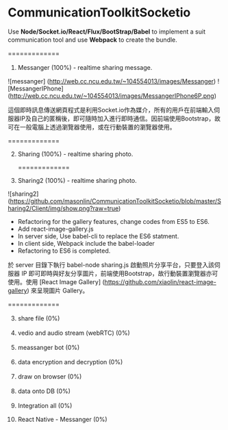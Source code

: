 # CommunicationToolkitSocketio
Use **Node/Socket.io/React/Flux/BootStrap/Babel** to implement a suit communication tool and use **Webpack** to create the bundle.　　

=============
1. Messanger (100%) - realtime sharing message.  　　

  ![messanger] (http://web.cc.ncu.edu.tw/~104554013/images/Messanger) ![MessangerIPhone] (http://web.cc.ncu.edu.tw/~104554013/images/MessangerIPhone6P.png)  

   這個即時訊息傳送網頁程式是利用Socket.io作為媒介，所有的用戶在前端輸入伺服器IP及自己的匿稱後，即可隨時加入進行即時通信。因前端使用Bootstrap，故可在一般電腦上透過瀏覽器使用，或在行動裝置的瀏覽器使用。
   
   =============

2. Sharing (100%) - realtime sharing photo.
   
   =============
  
3. Sharing2 (100%) - realtime sharing photo.
  
  ![sharing2] (https://github.com/masonlin/CommunicationToolkitSocketio/blob/master/Sharing2/Client/img/show.png?raw=true)
   *   Refactoring for the gallery features, change codes from ES5 to ES6.  
   *   Add react-image-gallery.js  
   *   In server side, Use babel-cli to replace the ES6 statment.
   *   In client side, Webpack include the babel-loader
   *   Refactoring to ES6 is completed.  
   
   於 server 目錄下執行 babel-node sharing.js 啟動照片分享平台，只要登入該伺服器 IP 即可即時與好友分享圖片，前端使用Bootstrap，故行動裝置瀏覽器亦可使用。使用 [React Image Gallery] (https://github.com/xiaolin/react-image-gallery) 來呈現圖片 Gallery。  
   
   =============

3. share file (0%)　　

4. vedio and audio stream (webRTC) (0%)　　

5. meassanger bot (0%)　　

6. data encryption and decryption (0%)　　

7. draw on browser (0%)　　

8. data onto DB (0%)　　

9. Integration all (0%)　　

2. React Native - Messanger (0%)  


